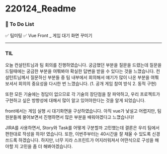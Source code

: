 # 220124_Readme

### 📝 To Do List

✅ 팀미팅
✅ Vue Front _ 게임 대기 화면 꾸미기

---

### TIL

오늘 컨설턴트님과 팀 회의를 진행하였습니다. 궁금했던 부분을 질문을 드렸는데 질문을 드릴때에는 궁금한 부분을 여쭤봐야 확실한 답변을 받을 수 있다는 것을 느꼈습니다. 컨설턴트님께서 질문하신 부분들 중 팀 내부에서 회의해서 얘기가 많이 나온 부분을 여쭤보셔서 회의의 중요성을 다시한 번 느꼈습니다. (1. 공개 게임 참여 방식 2. 동적 구현)

또한 모든 기술에는 정답이 없으므로 각 기술의 장단점을 잘 파악하고, 우리 프로젝트가 구현하고 싶은 방향성에 대해서 많이 알고 있어야한다는 것을 알게 되었습니다.

front에서는 게임 실행 시 대기화면을 구상하였습니다. 아직 vue가 낯설고 어렵지만, 팀원분들께 물어보면서 진행하면서 많은 부분을 배워야겠다고 느꼈습니다!

JIRA를 사용하면서, Story와 Task를 어떻게 구분할까 고민했는데 결론은 우리 팀에서 편한대로 작성을 하자! 였습니다. 또한, 이번주부터는 40시간을 잘 채울 수 있도록 신경쓰드록 하겠습니다. 하지만, 너무 지라 스프린트가 어지러워져서 어떤식으로 구성을 해야할 지 고민을 좀 더 해봐야겠습니다.